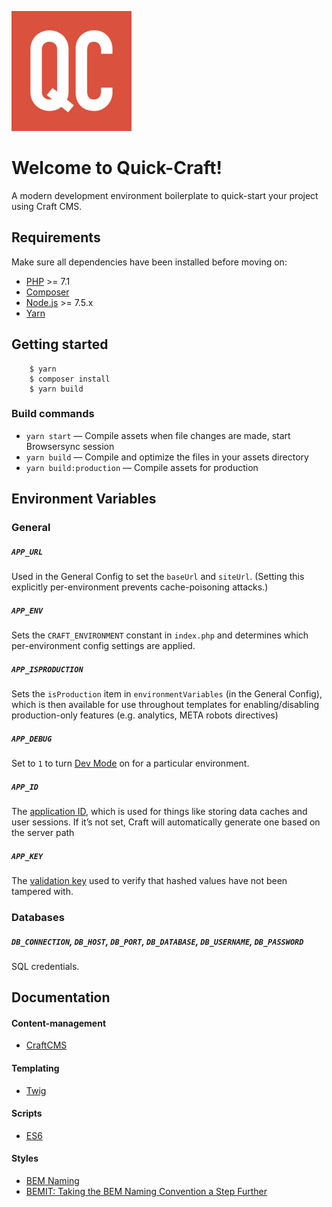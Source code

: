 ![Quick-Craft Logo](resources/assets/images/favicons/android-chrome-192x192.png)

Welcome to Quick-Craft!
====
A modern development environment boilerplate to quick-start your project using Craft CMS.

## Requirements

Make sure all dependencies have been installed before moving on:

* [PHP](http://php.net/manual/en/install.php) >= 7.1
* [Composer](https://getcomposer.org/download/)
* [Node.js](http://nodejs.org/) >= 7.5.x
* [Yarn](https://yarnpkg.com/en/docs/install)

## Getting started
```
    $ yarn
    $ composer install
    $ yarn build
```

### Build commands

* `yarn start` — Compile assets when file changes are made, start Browsersync session
* `yarn build` — Compile and optimize the files in your assets directory
* `yarn build:production` — Compile assets for production

## Environment Variables

### General

##### `APP_URL`

Used in the General Config to set the `baseUrl` and `siteUrl`. (Setting this explicitly per-environment prevents cache-poisoning attacks.)

##### `APP_ENV`

Sets the `CRAFT_ENVIRONMENT` constant in `index.php` and determines which per-environment config settings are applied.

##### `APP_ISPRODUCTION`

Sets the `isProduction` item in `environmentVariables` (in the General Config), which is then available for use throughout templates for enabling/disabling production-only features (e.g. analytics, META robots directives)

##### `APP_DEBUG`

Set to `1` to turn [Dev Mode](https://craftcms.com/support/dev-mode) on for a particular environment.

##### `APP_ID`

The [application ID](https://craftcms.com/docs/config-settings#appId), which is used for things like storing data caches and user sessions. If it’s not set, Craft will automatically generate one based on the server path

##### `APP_KEY`

The [validation key](https://craftcms.com/docs/config-settings#validationKey) used to verify that hashed values have not been tampered with.

### Databases

##### `DB_CONNECTION`, `DB_HOST`, `DB_PORT`, `DB_DATABASE`, `DB_USERNAME`, `DB_PASSWORD`

SQL credentials.

## Documentation

#### Content-management

* [CraftCMS](https://craftcms.com/docs/introduction)

#### Templating

* [Twig](https://twig.symfony.com/doc/2.x/)

#### Scripts

* [ES6](http://es6-features.org/)

#### Styles

* [BEM Naming](http://getbem.com/naming/)
* [BEMIT: Taking the BEM Naming Convention a Step Further](https://csswizardry.com/2015/08/bemit-taking-the-bem-naming-convention-a-step-further/)